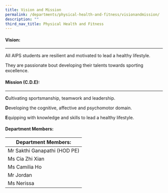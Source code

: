 ```yaml
---
title: Vision and Mission
permalink: /departments/physical-health-and-fitness/visionandmission/
description: ""
third_nav_title: Physical Health and Fitness
---
```

#### Vision:
-------

All AIPS students are resilient and motivated to lead a healthy lifestyle.

They are passionate bout developing their talents towards sporting excellence.

#### Mission (C.D.E):
----------------

**C**ultivating sportsmanship, teamwork and leadership.

**D**eveloping the cognitive, affective and psychomotor domain.

**E**quipping with knowledge and skills to lead a healthy lifestyle.

#### Department Members:

| Department Members: |
|---|
| Mr Sakthi Ganapathi (HOD PE) |
| Ms Cia Zhi Xian |
| Ms Camilia Ho |
| Mr Jordan |
| Ms Nerissa |